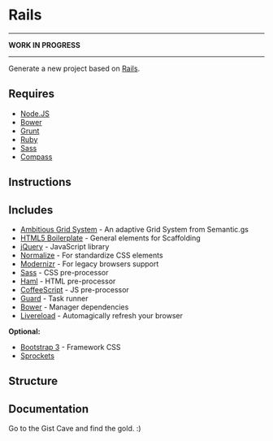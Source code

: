 # Rails

---

**WORK IN PROGRESS**

---

Generate a new project based on [Rails](http://rubyonrails.org/).

## Requires

- [Node.JS](http://nodejs.org/)
- [Bower](http://bower.io)
- [Grunt](http://gruntjs.com)
- [Ruby](https://www.ruby-lang.org/pt/)
- [Sass](http://sass-lang.com/)
- [Compass](http://compass-style.org/)


## Instructions


## Includes

- [Ambitious Grid System](https://github.com/ambitiousframework/grid-system) - An adaptive Grid System from Semantic.gs
- [HTML5 Boilerplate](https://github.com/h5bp/html5-boilerplate) - General elements for Scaffolding
- [jQuery](http://jquery.com/) - JavaScript library
- [Normalize](http://necolas.github.io/normalize.css/) - For standardize CSS elements
- [Modernizr](http://modernizr.com/) - For legacy browsers support
- [Sass](http://learnboost.github.io/stylus/) - CSS pre-processor
- [Haml](http://jade-lang.com/) - HTML pre-processor
- [CoffeeScript](http://jade-lang.com/) - JS pre-processor
- [Guard](http://gruntjs.com/) - Task runner
- [Bower](http://bower.io/) - Manager dependencies
- [Livereload](http://livereload.com/) - Automagically refresh your browser

**Optional:**

- [Bootstrap 3]() - Framework CSS
- [Sprockets]()


## Structure


## Documentation

Go to the Gist Cave and find the gold. :)
